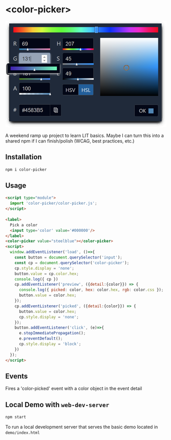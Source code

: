 # \<color-picker>
<img src="./demo/screenshot.png" width=600>

A weekend ramp up project to learn LIT basics. Maybe I can turn this into a shared npm if I can finish/polish (WCAG, best practices, etc.)

## Installation

```bash
npm i color-picker
```

## Usage

```html
<script type="module">
  import 'color-picker/color-picker.js';
</script>

<label>
  Pick a color
  <input type='color' value='#000000'/>
</label>
<color-picker value="steelblue"></color-picker>
<script>
  window.addEventListener('load', ()=>{
    const button = document.querySelector('input');
    const cp = document.querySelector('color-picker');
    cp.style.display = 'none';
    button.value = cp.color.hex;
    console.log({ cp })
    cp.addEventListener('preview', ({detail:{color}}) => {
      console.log({ picked: color, hex: color.hex, rgb: color.css });
      button.value = color.hex;
    });
    cp.addEventListener('picked', ({detail:{color}}) => {
      button.value = color.hex;
      cp.style.display = 'none';
    });
    button.addEventListener('click', (e)=>{
      e.stopImmediatePropagation();
      e.preventDefault();
      cp.style.display = 'block';
    })
  });
</script>
```

## Events
Fires a 'color-picked' event with a color object in the event detail 

## Local Demo with `web-dev-server`

```bash
npm start
```

To run a local development server that serves the basic demo located in `demo/index.html`
